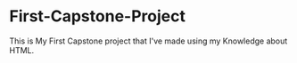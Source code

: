 # First-Capstone-Project
This is My First Capstone project that I've made using my Knowledge about HTML.
